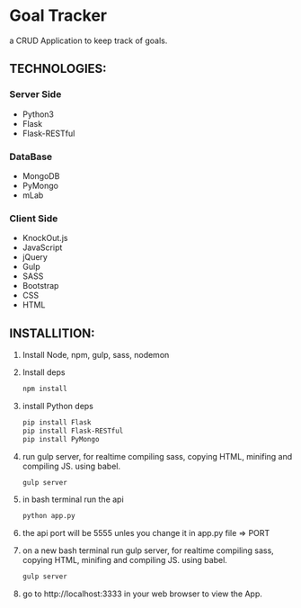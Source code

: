 <!-- heading -->
# Goal Tracker
a CRUD Application to keep track of goals.

## TECHNOLOGIES: 
### Server Side
* Python3
* Flask
* Flask-RESTful
### DataBase
* MongoDB
* PyMongo
* mLab
### Client Side
* KnockOut.js
* JavaScript
* jQuery
* Gulp
* SASS
* Bootstrap
* CSS
* HTML

## INSTALLITION:
1. Install Node, npm, gulp, sass, nodemon
1. Install deps
    ```bash
    npm install
    ```
1. install Python deps
    ```bash
    pip install Flask
    pip install Flask-RESTful
    pip install PyMongo

1. run gulp server, for realtime compiling sass, copying HTML, minifing and compiling JS. using babel.
    ```bash
    gulp server
    ```
1. in bash terminal run the api
    ```bash
    python app.py
    ```
1. the api port will be 5555 unles you change it in app.py file => PORT

1. on a new bash terminal run gulp server, for realtime compiling sass, copying HTML, minifing and compiling JS. using babel.
    ```bash
    gulp server
    ```
1. go to http://localhost:3333 in your web browser to view the App.
